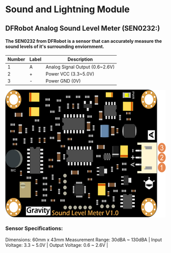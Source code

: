 # Sound and Lightning Module

## DFRobot Analog Sound Level Meter (SEN0232:)

#### The SEN0232 from DFRobot is a sensor that can accurately measure the sound levels of it's surrounding enviornment.

Number | Label | Description |
----------- | ----- | -------- |
1 | A | Analog Signal Output (0.6~2.6V) |
2 | + | Power VCC (3.3~5.0V) |
3 | - | Power GND (0V) |

<img src="https://raw.githubusercontent.com/DFRobot/DFRobotMediaWikiImage/master/Image/SoundLevelMeterBoardConnector.png" width="600" height="400">

### Sensor Specifications:


Dimensions: 60mm x 43mm 
Measurement Range: 30dBA ~ 130dBA |
Input Voltage: 3.3 ~ 5.0V |
Output Voltage: 0.6 ~ 2.6V |
